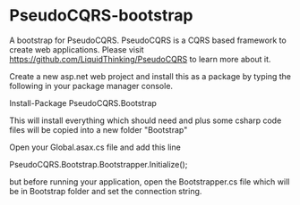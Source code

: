 PseudoCQRS-bootstrap
====================

A bootstrap for PseudoCQRS. PseudoCQRS is a CQRS based framework to create web applications. Please visit https://github.com/LiquidThinking/PseudoCQRS to learn more about it.

 Create a new asp.net web project and install this as a package by typing the following in your package manager console.

Install-Package PseudoCQRS.Bootstrap

This will install everything which should need and plus some csharp code files will be copied into a new folder "Bootstrap"

Open your Global.asax.cs file and add this line

PseudoCQRS.Bootstrap.Bootstrapper.Initialize();

but before running your application, open the Bootstrapper.cs file which will be in Bootstrap folder and set the connection string.

